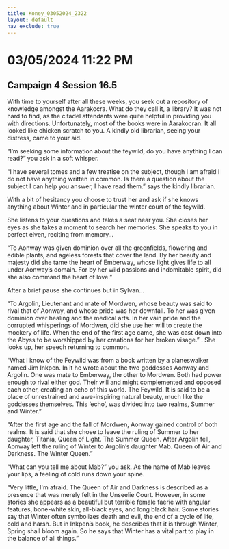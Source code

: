 ```yaml
---
title: Koney_03052024_2322
layout: default
nav_exclude: true
---
```


# 03/05/2024 11:22 PM
## Campaign 4 Session 16.5

With time to yourself after all these weeks, you seek out a repository of knowledge amongst the Aarakocra.  What do they call it, a library? It was not hard to find, as the citadel attendants were quite helpful in providing you with directions.  Unfortunately, most of the books were in Aarakocran.  It all looked like chicken scratch to you.  A kindly old librarian, seeing your distress, came to your aid. 

“I’m seeking some information about the feywild, do you have anything I can read?” you ask in a soft whisper.

“I have several tomes and a few treatise on the subject, though I am afraid I do not have anything written in common.  Is there a question about the subject I can help you answer, I have read them.” says the kindly librarian.

With a bit of hesitancy you choose to trust her and ask if she knows anything about Winter and in particular the winter court of the feywild.

She listens to your questions and takes a seat near you.  She closes her eyes as she takes a moment to search her memories.  She speaks to you in perfect elven, reciting from memory…

“To Aonway was given dominion over all the greenfields, flowering and edible plants, and ageless forests that cover the land.  By her beauty and majesty did she tame the heart of Emberway, whose light gives life to all under Aonway’s domain.  For by her wild passions and indomitable spirit, did she also command the heart of love.”

After a brief pause she continues but in Sylvan…

“To Argolin,  Lieutenant and mate of Mordwen, whose beauty was said to rival that of Aonway, and whose pride was her downfall.  To her was given dominion over healing and the medical arts.  In her vain pride and the corrupted whisperings of Mordwen, did she use her will to create the mockery of life.  When the end of the first age came, she was cast down into the Abyss to be worshipped by her creations for her broken visage.”
. 
She looks up, her speech returning to common.

“What I know of the Feywild was from a book written by a planeswalker named Jim Inkpen.  In it he wrote about the two goddesses Aonway and Argolin.  One was mate to Emberway, the other to Mordwen.  Both had power enough to rival either god.  Their will and might complemented and opposed each other, creating an echo of this world.  The Feywild.  It is said to be a place of unrestrained and awe-inspiring natural beauty, much like the goddesses themselves.  This ‘echo’, was divided into two realms, Summer and Winter.”

“After the first age and the fall of Mordwen, Aonway gained control of both realms.  It is said that she chose to leave the ruling of Summer to her daughter, Titania, Queen of Light.  The Summer Queen.  After Argolin fell, Aonway left the ruling of Winter to Argolin’s daughter Mab.  Queen of Air and Darkness.  The Winter Queen.”

“What can you tell me about Mab?” you ask.  As the name of Mab leaves your lips, a feeling of cold runs down your spine.

“Very little, I'm afraid.  The Queen of Air and Darkness is described as a presence that was merely felt in the Unseelie Court. However, in some stories she appears as a beautiful but terrible female faerie with angular features, bone-white skin, all-black eyes, and long black hair.  Some stories say that Winter often symbolizes death and evil, the end of a cycle of life, cold and harsh. But in Inkpen’s book, he describes that it is through Winter, Spring shall bloom again. So he says that Winter has a vital part to play in the balance of all things.”